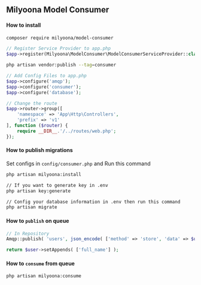 ## Milyoona Model Consumer

#### How to install

```bash
composer require milyoona/model-consumer
```

```php
// Register Service Provider to app.php
$app->register(Milyoona\ModelConsumer\ModelConsumerServiceProvider::class);
```

```bash
php artisan vendor:publish --tag=consumer
```

```php
// Add Config Files to app.php
$app->configure('amqp');
$app->configure('consumer');
$app->configure('database');
```

```php
// Change the route
$app->router->group([
    'namespace' => 'App\Http\Controllers',
    'prefix' => 'v1'
], function ($router) {
    require __DIR__.'/../routes/web.php';
});
```

#### How to publish migrations

Set configs in <code>config/consumer.php</code> and Run this command

```bash
php artisan milyoona:install

// If you want to generate key in .env
php artisan key:generate

// Config your database information in .env then run this command
php artisan migrate
```

#### How to <code>publish</code> on queue

```php
// In Repository
Amqp::publish( 'users', json_encode( ['method' => 'store', 'data' => $user->setAppends([])] ) ); // method: store, update, delete, forceDelete

return $user->setAppends( ['full_name'] );
```

#### How to <code>consume</code> from queue

```bash
php artisan milyoona:consume
```